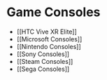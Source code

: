 # Game Consoles

- [[HTC Vive XR Elite]]
- [[Microsoft Consoles]]
- [[Nintendo Consoles]]
- [[Sony Consoles]]
- [[Steam Consoles]]
- [[Sega Consoles]]